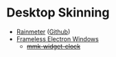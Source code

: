 # Desktop Skinning

* [Rainmeter](https://www.rainmeter.net/) ([Github](https://github.com/Rainmeter/Rainmeter))
* [Frameless Electron Windows](https://electronjs.org/docs/api/frameless-window)
    * ~~[mmk-widget-clock](https://github.com/MaulingMonkey/mmk-widget-clock)~~
